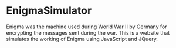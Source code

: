 # EnigmaSimulator
Enigma was the machine used during World War II by Germany for encrypting the messages sent during the war. This is a website that simulates the working of Enigma using JavaScript and JQuery.
